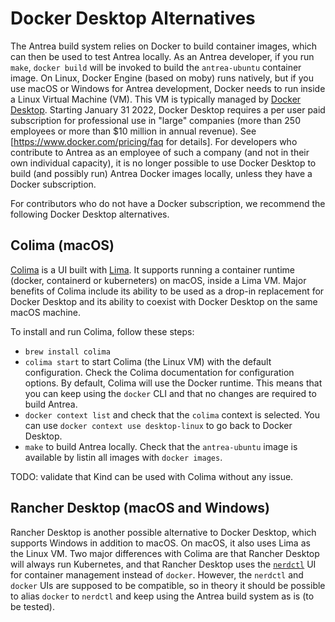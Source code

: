 # Docker Desktop Alternatives

The Antrea build system relies on Docker to build container images, which can
then be used to test Antrea locally. As an Antrea developer, if you run `make`,
`docker build` will be invoked to build the `antrea-ubuntu` container image. On
Linux, Docker Engine (based on moby) runs natively, but if you use macOS or
Windows for Antrea development, Docker needs to run inside a Linux Virtual
Machine (VM). This VM is typically managed by [Docker
Desktop](https://www.docker.com/products/docker-desktop). Starting January 31
2022, Docker Desktop requires a per user paid subscription for professional use
in "large" companies (more than 250 employees or more than $10 million in annual
revenue). See [https://www.docker.com/pricing/faq for details]. For developers
who contribute to Antrea as an employee of such a company (and not in their own
individual capacity), it is no longer possible to use Docker Desktop to build
(and possibly run) Antrea Docker images locally, unless they have a Docker
subscription.

For contributors who do not have a Docker subscription, we recommend the
following Docker Desktop alternatives.

## Colima (macOS)

[Colima](https://github.com/abiosoft/colima) is a UI built with
[Lima](https://github.com/lima-vm/lima). It supports running a container runtime
(docker, containerd or kuberneters) on macOS, inside a Lima VM. Major benefits
of Colima include its ability to be used as a drop-in replacement for Docker
Desktop and its ability to coexist with Docker Desktop on the same macOS
machine.

To install and run Colima, follow these steps:

* `brew install colima`
* `colima start` to start Colima (the Linux VM) with the default
  configuration. Check the Colima documentation for configuration options. By
  default, Colima will use the Docker runtime. This means that you can keep
  using the `docker` CLI and that no changes are required to build Antrea.
* `docker context list` and check that the `colima` context is selected. You can
  use `docker context use desktop-linux` to go back to Docker Desktop.
* `make` to build Antrea locally. Check that the `antrea-ubuntu` image is
  available by listin all images with `docker images`.

TODO: validate that Kind can be used with Colima without any issue.

## Rancher Desktop (macOS and Windows)

Rancher Desktop is another possible alternative to Docker Desktop, which
supports Windows in addition to macOS. On macOS, it also uses Lima as the Linux
VM. Two major differences with Colima are that Rancher Desktop will always run
Kubernetes, and that Rancher Desktop uses the
[`nerdctl`](https://github.com/containerd/nerdctl) UI for container management
instead of `docker`. However, the `nerdctl` and `docker` UIs are supposed to be
compatible, so in theory it should be possible to alias `docker` to `nerdctl`
and keep using the Antrea build system as is (to be tested).
